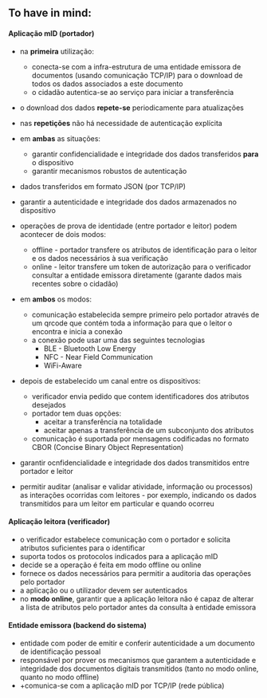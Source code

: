 

## To have in mind:

#### **Aplicação mID (portador)**

+ na **primeira** utilização:
  + conecta-se com a infra-estrutura de uma entidade emissora de documentos (usando comunicação TCP/IP) para o download de todos os dados associados a este documento
  + o cidadão autentica-se ao serviço para iniciar a transferência
+ o download dos dados **repete-se** periodicamente para atualizações
+ nas **repetições** não há necessidade de autenticação explícita
+ em **ambas** as situações:
  + garantir confidencialidade e integridade dos dados transferidos **para** o dispositivo
  + garantir mecanismos robustos de autenticação
+ dados transferidos em formato JSON (por TCP/IP)
+ garantir a autenticidade e integridade dos dados armazenados no dispositivo

+ operações de prova de identidade (entre portador e leitor) podem acontecer de dois modos:
  + offline - portador transfere os atributos de identificação para o leitor e os dados necessários à sua verificação
  + online - leitor transfere um token de autorização para o verificador consultar a entidade emissora diretamente (garante dados mais recentes sobre o cidadão)
+ em **ambos** os modos:
  + comunicação estabelecida sempre primeiro pelo portador através de um qrcode que contém toda a informação para que o leitor o encontra e inicia a conexão
  + a conexão pode usar uma das seguintes tecnologias
    + BLE - Bluetooth Low Energy
    + NFC - Near Field Communication
    + WiFi-Aware

+ depois de estabelecido um canal entre os dispositivos:
  + verificador envia pedido que contem identificadores dos atributos desejados
  + portador tem duas opções:
    + aceitar a transferência na totalidade
    + aceitar apenas a transferência de um subconjunto dos atributos
  + comunicação é suportada por mensagens codificadas no formato CBOR (Concise Binary Object Representation)
  
+ garantir ocnfidencialidade e integridade dos dados transmitidos entre portador e leitor
+ permitir auditar (analisar e validar atividade, informação ou processos) as interações ocorridas com leitores - por exemplo, indicando os dados transmitidos para um leitor em particular e quando ocorreu



#### **Aplicação leitora (verificador)**

+ o verificador estabelece comunicação com o portador e solicita atributos suficientes para o identificar
+ suporta todos os protocolos indicados para a aplicação mID
+ decide se a operação é feita em modo offline ou online
+ fornece os dados necessários para permitir a auditoria das operações pelo portador
+ a aplicação ou o utilizador devem ser autenticados
+ no **modo online**, garantir que a aplicação leitora não é capaz de alterar a lista de atributos pelo portador antes da consulta à entidade emissora
  


#### **Entidade emissora (backend do sistema)**


+ entidade com poder de emitir e conferir autenticidade a um documento de identificação pessoal
+ responsável por prover os mecanismos que garantem a autenticidade e integridade dos documentos digitais transmitidos (tanto no modo online, quanto no modo offline)
+ +comunica-se com a aplicação mID por TCP/IP (rede pública)
